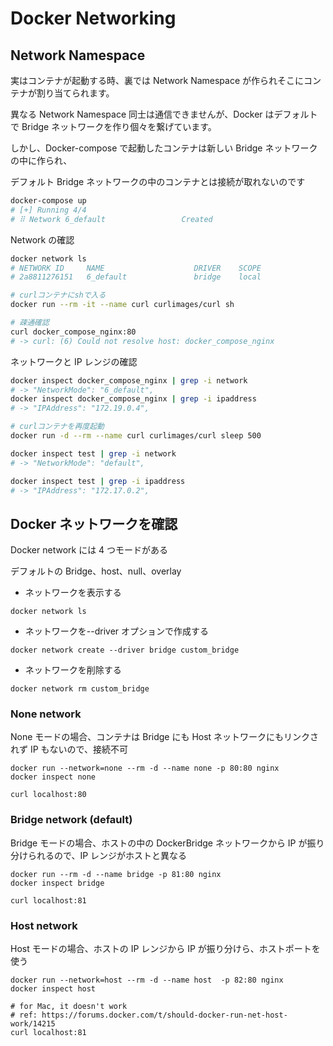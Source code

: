 # Docker Networking

## Network Namespace

実はコンテナが起動する時、裏では Network Namespace が作られそこにコンテナが割り当てられます。

異なる Network Namespace 同士は通信できませんが、Docker はデフォルトで Bridge ネットワークを作り個々を繋げています。

しかし、Docker-compose で起動したコンテナは新しい Bridge ネットワークの中に作られ、

デフォルト Bridge ネットワークの中のコンテナとは接続が取れないのです

```bash
docker-compose up
# [+] Running 4/4
# ⠿ Network 6_default                 Created
```

Network の確認

```bash
docker network ls
# NETWORK ID     NAME                    DRIVER    SCOPE
# 2a8811276151   6_default               bridge    local

# curlコンテナにshで入る
docker run --rm -it --name curl curlimages/curl sh

# 疎通確認
curl docker_compose_nginx:80
# -> curl: (6) Could not resolve host: docker_compose_nginx
```

ネットワークと IP レンジの確認

```bash
docker inspect docker_compose_nginx | grep -i network
# -> "NetworkMode": "6_default",
docker inspect docker_compose_nginx | grep -i ipaddress
# -> "IPAddress": "172.19.0.4",

# curlコンテナを再度起動
docker run -d --rm --name curl curlimages/curl sleep 500

docker inspect test | grep -i network
# -> "NetworkMode": "default",

docker inspect test | grep -i ipaddress
# -> "IPAddress": "172.17.0.2",
```

## Docker ネットワークを確認

Docker network には 4 つモードがある

デフォルトの Bridge、host、null、overlay

- ネットワークを表示する

```
docker network ls
```

- ネットワークを--driver オプションで作成する

```
docker network create --driver bridge custom_bridge
```

- ネットワークを削除する

```
docker network rm custom_bridge
```

### None network

None モードの場合、コンテナは Bridge にも Host ネットワークにもリンクされず IP もないので、接続不可

```
docker run --network=none --rm -d --name none -p 80:80 nginx
docker inspect none

curl localhost:80
```

### Bridge network (default)

Bridge モードの場合、ホストの中の DockerBridge ネットワークから IP が振り分けられるので、IP レンジがホストと異なる

```
docker run --rm -d --name bridge -p 81:80 nginx
docker inspect bridge

curl localhost:81
```

### Host network

Host モードの場合、ホストの IP レンジから IP が振り分けら、ホストポートを使う

```
docker run --network=host --rm -d --name host  -p 82:80 nginx
docker inspect host

# for Mac, it doesn't work
# ref: https://forums.docker.com/t/should-docker-run-net-host-work/14215
curl localhost:81
```
